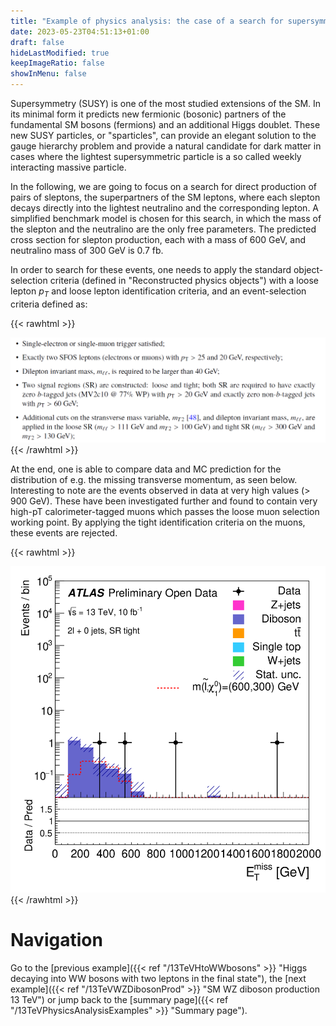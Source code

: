 ```yaml
---
title: "Example of physics analysis: the case of a search for supersymmetric particles in the two-lepton final state"
date: 2023-05-23T04:51:13+01:00
draft: false
hideLastModified: true
keepImageRatio: false
showInMenu: false
---
```


Supersymmetry (SUSY) is one of the most studied extensions of the SM. In its minimal form it predicts new fermionic (bosonic) partners of the fundamental SM bosons (fermions) and an additional Higgs doublet. These new SUSY particles, or "sparticles", can provide an elegant solution to the gauge hierarchy problem and provide a natural candidate for dark matter in cases where the lightest supersymmetric particle is a so called weekly interacting massive particle.

In the following, we are going to focus on a search for direct production of pairs of sleptons, the superpartners of the SM leptons, where each slepton decays directly into the lightest neutralino and the corresponding lepton. A simplified benchmark model is chosen for this search, in which the mass of the slepton and the neutralino are the only free parameters. The predicted cross section for slepton production, each with a mass of 600 GeV, and neutralino mass of 300 GeV is 0.7 fb.

In order to search for these events, one needs to apply the standard object-selection criteria (defined in "Reconstructed physics objects") with a loose lepton $p_T$ and loose lepton identification criteria, and an event-selection criteria defined as:

{{< rawhtml >}}
<CENTER>
<img src="images/DL3.png" width="800" />
</CENTER>
{{< /rawhtml >}}

At the end, one is able to compare data and MC prediction for the distribution of e.g. the missing transverse momentum, as seen below. Interesting to note are the events observed in data at very high values (> 900 GeV). These have been investigated further and found to contain very high-pT calorimeter-tagged muons which passes the loose muon selection working point. By applying the tight identification criteria on the muons, these events are rejected.

{{< rawhtml >}}
<CENTER>
<img src="images/fig_06f.png" width="600" />
</CENTER>
{{< /rawhtml >}}

# Navigation
Go to the [previous example]({{< ref "/13TeVHtoWWbosons" >}} "Higgs decaying into WW bosons with two leptons in the final state"), the [next example]({{< ref "/13TeVWZDibosonProd" >}} "SM WZ diboson production 13 TeV") or jump back to the [summary page]({{< ref "/13TeVPhysicsAnalysisExamples" >}} "Summary page").